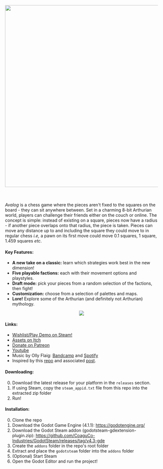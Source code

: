 <h1 align="center">
<img src="https://img.itch.zone/aW1nLzEyOTA1MTc3LnBuZw==/original/DFR6Wm.png" width="600">
</h1><br>


*Avalog* is a chess game where the pieces aren't fixed to the squares on the board - they can sit anywhere between. Set in a charming 8-bit Arthurian world, players can challenge their friends either on the couch or online. The concept is simple: instead of existing on a square, pieces now have a radius - if another piece overlaps onto that radius, the piece is taken. Pieces can move any distance up to and including the square they could move to in regular chess *i.e,* a pawn on its first move could move 0.1 squares, 1 square, 1.459 squares *etc*.

<h4>Key Features:</h4>

- **A new take on a classic:** learn which strategies work best in the new dimension!
- **Five playable factions:** each with their movement options and playstyles.
- **Draft mode:** pick your pieces from a random selection of the factions, then fight!
- **Customization:** choose from a selection of palettes and maps.
- **Lore!** Explore some of the Arthurian (and definitely not Arthurian) mythology.


<p align="center">
<img src="https://rmdocherty.github.io/images/avalog_optimized.gif">
</p>

<h4>Links:</h4>

- [Wishlist/Play Demo on Steam!](https://store.steampowered.com/app/2480820/Avalog/)
- [Assets on Itch](https://avaloggames.itch.io/)
- [Donate on Patreon](https://www.patreon.com/AvalogGames)
- [Youtube](https://www.youtube.com/@AvalogGames)
- Music by Olly Flaig: [Bandcamp](https://ollyflaig.bandcamp.com/) and [Spotify](https://open.spotify.com/artist/5sUt08IDBSAIeApGm9eHfZ?si=6eg4XAdUQCWA4vVU5aA1IA)
- Inspired by this [repo](https://github.com/ehulinsky/AnalogChess/blob/main/README.md) and associated [post](https://news.ycombinator.com/item?id=34370440). 

<h4>Downloading:</h4>

0) Download the latest release for your platform in the `releases` section.
1) If using Steam, copy the `steam_appid.txt` file from this repo into the extracted zip folder
2) Run!

<h4>Installation:</h4>

0) Clone the repo
1) Download the Godot Game Engine (4.1.1): https://godotengine.org/
2) Download the Godot Steam addon (godotsteam-gdextension-plugin.zip): https://github.com/CoaguCo-Industries/GodotSteam/releases/tag/v4.3-gde
3) Create the `addons` folder in the repo's root folder
4) Extract and place the `godotsteam` folder into the `addons` folder
5) (Optional) Start Steam
6) Open the Godot Editor and run the project!
